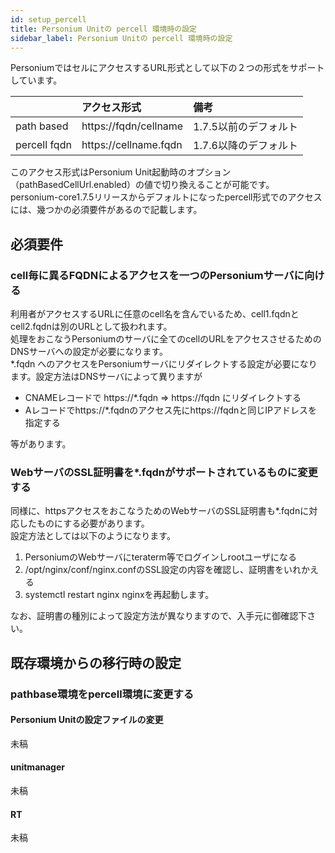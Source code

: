 ```yaml
---
id: setup_percell
title: Personium Unitの percell 環境時の設定
sidebar_label: Personium Unitの percell 環境時の設定
---
```


PersoniumではセルにアクセスするURL形式として以下の２つの形式をサポートしています。  

||アクセス形式|備考|
|:--|:--|:--|
|path based|https&#58;//fqdn/cellname|1.7.5以前のデフォルト<br>|
|percell fqdn|https&#58;//cellname.fqdn|1.7.6以降のデフォルト<br>|

このアクセス形式はPersonium Unit起動時のオプション（pathBasedCellUrl.enabled）の値で切り換えることが可能です。  
personium-core1.7.5リリースからデフォルトになったpercell形式でのアクセスには、幾つかの必須要件があるので記載します。  

必須要件
----
### cell毎に異るFQDNによるアクセスを一つのPersoniumサーバに向ける

利用者がアクセスするURLに任意のcell名を含んでいるため、cell1.fqdnとcell2.fqdnは別のURLとして扱われます。  
処理をおこなうPersoniumのサーバに全てのcellのURLをアクセスさせるためのDNSサーバへの設定が必要になります。  
*.fqdn へのアクセスをPersoniumサーバにリダイレクトする設定が必要になります。設定方法はDNSサーバによって異りますが  

* CNAMEレコードで https&#58;//*.fqdn ⇒ https&#58;//fqdn にリダイレクトする
* Aレコードでhttps&#58;//*.fqdnのアクセス先にhttps://fqdnと同じIPアドレスを指定する

等があります。  

### WebサーバのSSL証明書を*.fqdnがサポートされているものに変更する

同様に、httpsアクセスをおこなうためのWebサーバのSSL証明書も*.fqdnに対応したものにする必要があります。  
設定方法としては以下のようになります。  

1. PersoniumのWebサーバにteraterm等でログインしrootユーザになる
1. /opt/nginx/conf/nginx.confのSSL設定の内容を確認し、証明書をいれかえる
1. systemctl restart nginx nginxを再起動します。

なお、証明書の種別によって設定方法が異なりますので、入手元に御確認下さい。  

既存環境からの移行時の設定
----
### pathbase環境をpercell環境に変更する
#### Personium Unitの設定ファイルの変更
未稿
#### unitmanager
未稿
#### RT
未稿
